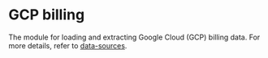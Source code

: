 # GCP billing

The module for loading and extracting Google Cloud (GCP) billing data. For more details, refer to [data-sources](https://about.gitlab.com/handbook/business-technology/data-team/platform/#data-sources).



